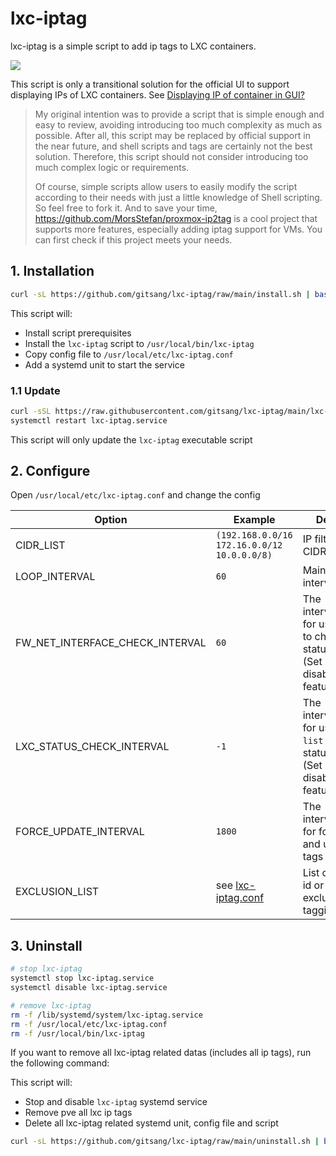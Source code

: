 # lxc-iptag

lxc-iptag is a simple script to add ip tags to LXC containers.

![](./img/pve-lxc-iptag.png)

This script is only a transitional solution for the official UI to support displaying IPs of LXC containers. See [Displaying IP of container in GUI?](https://forum.proxmox.com/threads/displaying-ip-of-container-in-gui.120841/#post-685752)

> My original intention was to provide a script that is simple enough and easy to review, avoiding introducing too much complexity as much as possible. After all, this script may be replaced by official support in the near future, and shell scripts and tags are certainly not the best solution. Therefore, this script should not consider introducing too much complex logic or requirements.
>
> Of course, simple scripts allow users to easily modify the script according to their needs with just a little knowledge of Shell scripting. So feel free to fork it. And to save your time, https://github.com/MorsStefan/proxmox-ip2tag is a cool project that supports more features, especially adding iptag support for VMs. You can first check if this project meets your needs.

## 1. Installation

```sh
curl -sL https://github.com/gitsang/lxc-iptag/raw/main/install.sh | bash
```

This script will:

- Install script prerequisites
- Install the `lxc-iptag` script to `/usr/local/bin/lxc-iptag`
- Copy config file to `/usr/local/etc/lxc-iptag.conf`
- Add a systemd unit to start the service

### 1.1 Update

```sh
curl -sSL https://raw.githubusercontent.com/gitsang/lxc-iptag/main/lxc-iptag -o /usr/local/bin/lxc-iptag && chmod +x /usr/local/bin/lxc-iptag
systemctl restart lxc-iptag.service
```

This script will only update the `lxc-iptag` executable script

## 2. Configure

Open `/usr/local/etc/lxc-iptag.conf` and change the config

| Option                          | Example                                     | Description                                                                                             |
| ------------------------------- | ------------------------------------------- | ------------------------------------------------------------------------------------------------------- |
| CIDR_LIST                       | `(192.168.0.0/16 172.16.0.0/12 10.0.0.0/8)` | IP filter list in CIDR format                                                                           |
| LOOP_INTERVAL                   | `60`                                        | Main loop interval(seconds)                                                                             |
| FW_NET_INTERFACE_CHECK_INTERVAL | `60`                                        | The interval(seconds) for using `ip link` to check lxc status changed (Set -1 to disable this feature) |
| LXC_STATUS_CHECK_INTERVAL       | `-1`                                        | The interval(seconds) for using `pct list` to check lxc status changed (Set -1 to disable this feature) |
| FORCE_UPDATE_INTERVAL           | `1800`                                      | The interval(seconds) for force check and update lxc tags                                               |
| EXCLUSION_LIST                  | see [lxc-iptag.conf](./lxc-iptag.conf)      | List of container id or ip to exclude from tagging                                                         |

## 3. Uninstall

```sh
# stop lxc-iptag
systemctl stop lxc-iptag.service
systemctl disable lxc-iptag.service

# remove lxc-iptag
rm -f /lib/systemd/system/lxc-iptag.service
rm -f /usr/local/etc/lxc-iptag.conf
rm -f /usr/local/bin/lxc-iptag
```

If you want to remove all lxc-iptag related datas (includes all ip tags), run the following command:

This script will:

- Stop and disable `lxc-iptag` systemd service
- Remove pve all lxc ip tags
- Delete all lxc-iptag related systemd unit, config file and script

```sh
curl -sL https://github.com/gitsang/lxc-iptag/raw/main/uninstall.sh | bash
```
